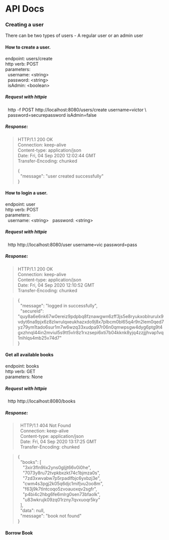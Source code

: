 # API Docs

### Creating a user

There can be two types of users - A regular user or an admin user

#### How to create a user.

endpoint: users/create <br>
http verb: POST <br>
parameters: <br>
&nbsp; username: &lt;string> <br>
&nbsp; password: &lt;string> <br>
&nbsp; isAdmin: &lt;boolean> <br>

##### Request with httpie
&nbsp; http -f POST http://localhost:8080/users/create username=victor \ <br>
&nbsp; password=securepassword isAdmin=false

##### Response:
> HTTP/1.1 200 OK <br>
> Connection: keep-alive <br>
> Content-type: application/json <br>
> Date: Fri, 04 Sep 2020 12:02:44 GMT <br>
> Transfer-Encoding: chunked <br>
> 
> { <br>
> &nbsp;    "message": "user created successfully" <br>
> } <br>

#### How to login a user.

endpoint: user <br>
http verb: POST <br>
parameters: <br>
&nbsp; username: &lt;string>
&nbsp; password: &lt;string>

##### Request with httpie
&nbsp; http http://localhost:8080/user username=vic password=pass

##### Response:
> HTTP/1.1 200 OK <br>
> Connection: keep-alive <br>
> Content-type: application/json <br>
> Date: Fri, 04 Sep 2020 12:10:52 GMT <br>
> Transfer-Encoding: chunked <br>

> { <br>
> &nbsp;    "message": "logged in successfully", <br>
> &nbsp;    "secureId": <br> "quy8a6e6nk67w0ereiz9pdpbq8fznawgwn6zff3js5e8ryukxoblrurulx9vdyt6na9pjx6z8zlwrulqxeukhazxdo9j8x7plbcm0bl65q4r9n2lem0qed7yz79ym1tado6sur1m7w6wzq33xudpa97r06n0qmwpsgw4dyg6ptg9t4gxzhnql44in2mviul5s9tt5vlr8z1rxzsepi6xti7b04kknk8yjq4zzjjjhvap1vq1nihlqs4mb25v74d7"
> <br>}

#### Get all available books

endpoint: books <br>
http verb: GET <br>
parameters: None

##### Request with httpie
&nbsp; http http://localhost:8080/books

##### Response:
> &nbsp; HTTP/1.1 404 Not Found <br>
> &nbsp; Connection: keep-alive <br>
> &nbsp; Content-type: application/json <br>
> &nbsp; Date: Fri, 04 Sep 2020 13:17:25 GMT <br>
> &nbsp; Transfer-Encoding: chunked <br>

> { <br>
> &nbsp;    "books": [ <br>
> &nbsp; &nbsp;        "3xir3fln9lix2yns0gljjt66v0i0he", <br>
> &nbsp; &nbsp;        "7073y8ru72tvpkbxzkt74c1bjmza0s", <br>
> &nbsp; &nbsp;        "7zd3xwvabw7p5rpadlfbjc6yxbzj3e", <br>
> &nbsp; &nbsp;        "cwm4s3pgj2k05q6djc1mifjvu2oo8m", <br>
> &nbsp; &nbsp;        "f63j9k7tlntcoqo5zvoauoxqv2sgfr", <br>
> &nbsp; &nbsp;        "p4bi4c2hbg6fe6mlrg0sen73bfaolk", <br>
> &nbsp; &nbsp;        "u83wkrujk09zq01rzny7qvxuoqr5ky" <br>
> &nbsp;    ], <br>
> &nbsp;    "data": null, <br>
> &nbsp;    "message": "book not found" <br>
> } <br>

#### Borrow Book





